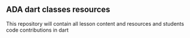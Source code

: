 ## ADA dart classes resources 
This repository will contain all lesson content and resources and students code contributions in dart